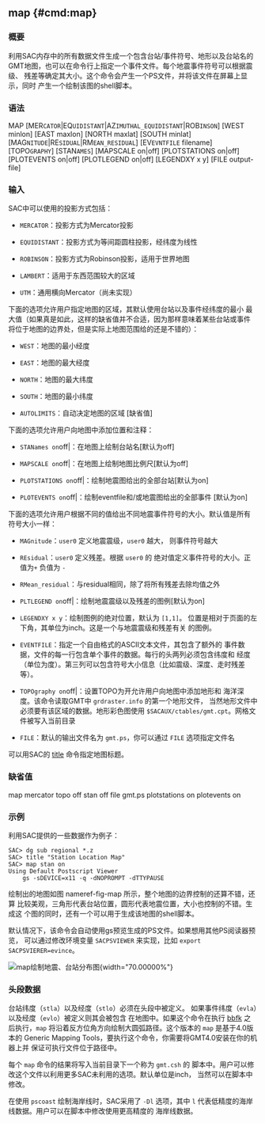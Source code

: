 ## map {#cmd:map}

### 概要

利用SAC内存中的所有数据文件生成一个包含台站/事件符号、地形以及台站名的
GMT地图，也可以在命令行上指定一个事件文件。每个地震事件符号可以根据震级、
残差等确定其大小。这个命令会产生一个PS文件，并将该文件在屏幕上显示，同时
产生一个绘制该图的shell脚本。

### 语法

MAP \[MER`CATOR`|EQ`UIDISTANT`|AZ`IMUTHAL_EQUIDISTANT`|ROB`INSON`\]
\[WEST minlon\] \[EAST maxlon\] \[NORTH maxlat\] \[SOUTH minlat\]
\[MAG`NITUDE`|RE`SIDUAL`|RM`EAN_RESIDUAL`\] \[EV`EVNTFILE` filename\]
\[TOPO`GRAPHY`\] \[STAN`AMES`\] \[MAPSCALE on|off\] \[PLOTSTATIONS
on|off\] \[PLOTEVENTS on|off\] \[PLOTLEGEND on|off\] \[LEGENDXY x y\]
\[FILE output-file\]

### 输入

SAC中可以使用的投影方式包括：

-   `MERCATOR`：投影方式为Mercator投影

-   `EQUIDISTANT`：投影方式为等间距圆柱投影，经纬度为线性

-   `ROBINSON`：投影方式为Robinson投影，适用于世界地图

-   `LAMBERT`：适用于东西范围较大的区域

-   `UTM`：通用横向Mercator（尚未实现）

下面的选项允许用户指定地图的区域，其默认使用台站以及事件经纬度的最小
最大值（如果真是如此，这样的缺省值并不合适，因为那样意味着某些台站或事件
将位于地图的边界处，但是实际上地图范围给的还是不错的）：

-   `WEST`：地图的最小经度

-   `EAST`：地图的最大经度

-   `NORTH`：地图的最大纬度

-   `SOUTH`：地图的最小纬度

-   `AUTOLIMITS`：自动决定地图的区域 \[缺省值\]

下面的选项允许用户向地图中添加位置和注释：

-   `STANames on`off|：在地图上绘制台站名\[默认为off\]

-   `MAPSCALE on`off|：在地图上绘制地图比例尺\[默认为off\]

-   `PLOTSTATIONS on`off|：绘制地震图给出的全部台站\[默认为on\]

-   `PLOTEVENTS on`off|：绘制eventfile和/或地震图给出的全部事件
    \[默认为on\]

下面的选项允许用户根据不同的值给出不同地震事件符号的大小。默认值是所有
符号大小一样：

-   `MAGnitude`：`user0` 定义地震震级，`user0` 越大， 则事件符号越大

-   `REsidual`：`user0` 定义残差。根据 `user0` 的
    绝对值定义事件符号的大小。正值为`+` 负值为 `-`

-   `RMean_residual`：与residual相同，除了将所有残差去除均值之外

-   `PLTLEGEND on`off|：绘制地震震级以及残差的图例\[默认为on\]

-   `LEGENDXY x y`：绘制图例的绝对位置，默认为 `[1,1]`。
    位置是相对于页面的左下角，其单位为inch。这是一个与地震震级和残差有关
    的图例。

-   `EVENTFILE`：指定一个自由格式的ASCII文本文件，其包含了额外的
    事件数据，文件的每一行包含单个事件的数据。每行的头两列必须包含纬度和
    经度（单位为度）。第三列可以包含符号大小信息（比如震级、深度、走时残差等）。

-   `TOPOgraphy on`off|：设置TOPO为开允许用户向地图中添加地形和
    海洋深度。该命令读取GMT中 `grdraster.info` 的第一个地形文件，
    当然地形文件中必须要有该区域的数据。地形彩色图使用
    `$SACAUX/ctables/gmt.cpt`。网格文件被写入当前目录

-   `FILE`：默认的输出文件名为 `gmt.ps`，你可以通过 `FILE`
    选项指定文件名

可以用SAC的 [title](/commands/title.md) 命令指定地图标题。

### 缺省值

map mercator topo off stan off file gmt.ps plotstations on plotevents on

### 示例

利用SAC提供的一些数据作为例子：

``` {.bash}
SAC> dg sub regional *.z
SAC> title "Station Location Map"
SAC> map stan on
Using Default Postscript Viewer
    gs -sDEVICE=x11 -q -dNOPROMPT -dTTYPAUSE
```

绘制出的地图如图 nameref-fig-map
所示，整个地图的边界控制的还算不错，还算
比较美观，三角形代表台站位置，圆形代表地震位置，大小也控制的不错。生成这
个图的同时，还有一个可以用于生成该地图的shell脚本。

默认情况下，该命令会自动使用gs预览生成的PS文件。如果想用其他PS阅读器预览，
可以通过修改环境变量 `SACPSVIEWER` 来实现，比如
`export SACPSVIERER=evince`。

![map绘制地震、台站分布图](map){width="70.00000%"}

### 头段数据

台站纬度（`stla`）以及经度（`stlo`）必须在头段中被定义。
如果事件纬度（`evla`）以及经度（`evlo`）被定义则其会被包含
在地图中。如果这个命令在执行 [bbfk](/commands/bbfk.md) 之后执行，`map`
将沿着反方位角方向绘制大圆弧路径。这个版本的 `map` 是基于4.0版本的
Generic Mapping Tools，要执行这个命令，你需要将GMT4.0安装在你的机器上并
保证可执行文件位于路径中。

每个 `map` 命令的结果将写入当前目录下一个称为 `gmt.csh` 的
脚本中。用户可以修改这个文件以利用更多SAC未利用的选项。默认单位是inch，
当然可以在脚本中修改。

在使用 `pscoast` 绘制海岸线时，SAC采用了 `-Dl` 选项，其中 `l`
代表低精度的海岸线数据。用户可以在脚本中修改使用更高精度的 海岸线数据。

